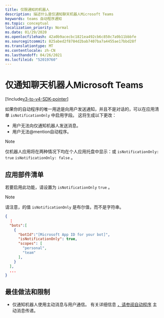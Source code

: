 ```yaml
---
title: 仅限通知的机器人
description: 描述什么是仅通知聊天机器人Microsoft Teams
keywords: teams 自动程序通知
ms.topic: conceptual
localization_priority: Normal
ms.date: 01/29/2020
ms.openlocfilehash: 42a0b9acecbc1821ea492cb6c850c7a9b11bbbfe
ms.sourcegitcommit: 825abed2f8784d2bab7407ba7a4455ae17bbd28f
ms.translationtype: MT
ms.contentlocale: zh-CN
ms.lasthandoff: 04/26/2021
ms.locfileid: "52019760"
---
```

# <a name="notification-only-bots-in-microsoft-teams"></a>仅通知聊天机器人Microsoft Teams

[!include[v3-to-v4-SDK-pointer](~/includes/v3-to-v4-pointer-bots.md)]

如果你的自动程序的唯一用途是向用户发送通知，并且不是对话的，可以在应用清单 `isNotificationOnly` 中启用字段。 这将生成以下更改：

* 用户无法向仅通知机器人发送消息。
* 用户无法@mention自动程序。

> [!NOTE]
> 仅机器人应用将在两种情况下均在个人应用托盘中显示：或 `isNotificationOnly: true` `isNotificationOnly: false` 。

## <a name="app-manifest"></a>应用部件清单

若要启用此功能，请设置为 `isNotificationOnly` `true` 。

> [!NOTE]
> 请注意，的值 `isNotificationOnly` 是布尔值，而不是字符串。

```json
{
  ⋮
  "bots":[
    {
      "botId":"[Microsoft App ID for your bot]",
      "isNotificationOnly": true,
      "scopes": [
        "personal",
        "team"
      ],
    }
  ],
  ...
}
```

## <a name="best-practices-and-limitations"></a>最佳做法和限制

* 仅通知机器人使用主动消息与用户通信。 有关详细信息 [，请参阅自动程序](~/resources/bot-v3/bot-conversations/bots-conv-proactive.md) 主动消息传递。
